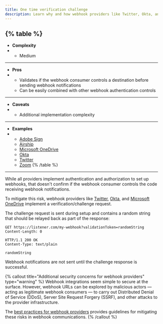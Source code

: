```yaml
---
title: One time verification challenge
description: Learn why and how webhook providers like Twitter, Okta, and Microsoft implement a verification/challenge request before sending webhook messages
--- 
```


{% table %}
---
* **Complexity**
* - Medium
---
* **Pros**
* - Validates if the webhook consumer controls a destination before sending webhook notifications
  - Can be easily combined with other webhook authentication controls
---
* **Caveats**
* - Additional implementation complexity
---
* **Examples**
* - [Adobe Sign](https://helpx.adobe.com/sign/using/adobe-sign-webhooks-api.html#VoI)
  - [Airship](https://docs.airship.com/platform/sms/inbound-message-handling/#registering-your-sms-webhook)
  - [Microsoft OneDrive](https://docs.microsoft.com/en-us/onedrive/developer/rest-api/concepts/webhook-receiver-validation-request?view=odsp-graph-online)
  - [Okta](https://developer.okta.com/docs/concepts/event-hooks/#one-time-verification-request)
  - [Twitter](https://developer.twitter.com/en/docs/twitter-api/enterprise/account-activity-api/guides/securing-webhooks)
  - [Zoom](https://marketplace.zoom.us/docs/api-reference/webhook-reference/#revalidation)
{% /table %}
---

While all providers implement authentication and authorization to set up webhooks, that doesn't confirm if the webhook consumer controls the code receiving webhook notifications.

To mitigate this risk, webhook providers like [Twitter](https://developer.twitter.com/en/docs/twitter-api/enterprise/account-activity-api/guides/securing-webhooks), [Okta](https://developer.okta.com/docs/concepts/event-hooks/#one-time-verification-request), and [Microsoft OneDrive](https://docs.microsoft.com/en-us/onedrive/developer/rest-api/concepts/webhook-receiver-validation-request?view=odsp-graph-online) implement a verification/challenge request.

The challenge request is sent during setup and contains a random string that should be relayed back as part of the response:

```curl
GET https://listener.com/my-webhook?validationToken=randomString
Content-Length: 0

HTTP/1.1 200 OK
Content-Type: text/plain

randomString
```

Webhook notifications are not sent until the challenge response is successful.

{% callout title="Additional security concerns for webhook providers" type="warning" %}
Webhook integrations seem simple to secure at the surface. However, webhook URLs can be explored by malicious actors — acting as legitimate webhook consumers — to carry out Distributed Denial of Service (DDoS), Server Site Request Forgery (SSRF), and other attacks to the provider infrastructure.

The [best practices for webhook providers](/best-practices/webhook-providers#implement-security-on-egress-communication) provides guidelines for mitigating these risks in webhook communications. 
{% /callout %}